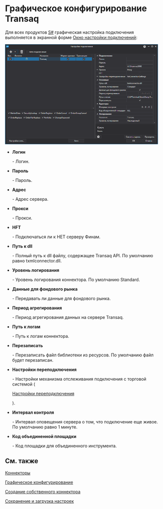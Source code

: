 # Графическое конфигурирование Transaq

Для всех продуктов [S\#](StockSharpAbout.md) графическая настройка подключения выполняется в экранной форме [Окно настройки подключений](API_UI_ConnectorWindow.md):

![API GUI Settings Transaq](../images/API_GUI_Settings_Transaq.png)

- **Логин**

   \- Логин.
- **Пароль**

   \- Пароль.
- **Адрес**

   \- Адрес сервера.
- **Прокси**

   \- Прокси.
- **HFT**

   \- Подключаться ли к НЕТ серверу Финам.
- **Путь к dll**

   \- Полный путь к dll файлу, содержащее Transaq API. По умолчанию равно txmlconnector.dll.
- **Уровень логирования**

   \- Уровень логирования коннектора. По умолчанию Standard.
- **Данные для фондового рынка**

   \- Передавать ли данные для фондового рынка.
- **Период агрегирования**

   \- Период агрегирования данных на сервере Transaq.
- **Путь к логам**

   \- Путь к логам коннектора.
- **Перезаписать**

   \- Перезаписать файл библиотеки из ресурсов. По умолчанию файл будет перезаписан.
- **Настройки переподключения**

   \- Настройки механизма отслеживания подключения с торговой системой (

  [Настройки переподключения](Reconnect.md)

  ). 
- **Интервал контроля**

   \- Интервал оповещения сервера о том, что подключение еще живое. По умолчанию равно 1 минуте. 
- **Код объединенной площадки**

   \- Код площадки для объединенного инструмента. 

## См. также

[Коннекторы](API_Connectors.md)

[Графическое конфигурирование](API_ConnectorsUIConfiguration.md)

[Создание собственного коннектора](ConnectorCreating.md)

[Сохранение и загрузка настроек](API_Connectors_SaveConnectorSettings.md)
